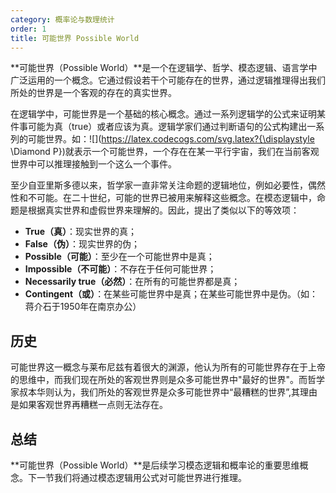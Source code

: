 ```yaml
---
category: 概率论与数理统计
order: 1
title: 可能世界 Possible World
---
```


**可能世界（Possible World）**是一个在逻辑学、哲学、模态逻辑、语言学中广泛运用的一个概念。它通过假设若干个可能存在的世界，通过逻辑推理得出我们所处的世界是一个客观的存在的真实世界。

在逻辑学中，可能世界是一个基础的核心概念。通过一系列逻辑学的公式来证明某件事可能为真（true）或者应该为真。逻辑学家们通过判断语句的公式构建出一系列的可能世界。如：![](https://latex.codecogs.com/svg.latex?{\displaystyle \Diamond P})就表示一个可能世界，一个存在在某一平行宇宙，我们在当前客观世界中可以推理接触到一个这么一个事件。

至少自亚里斯多德以来，哲学家一直非常关注命题的逻辑地位，例如必要性，偶然性和不可能。在二十世纪，可能的世界已被用来解释这些概念。在模态逻辑中，命题是根据真实世界和虚假世界来理解的。因此，提出了类似以下的等效项：

* **True（真）**：现实世界的真；
* **False（伪）**：现实世界的伪；
* **Possible（可能）**：至少在一个可能世界中是真；
* **Impossible（不可能）**：不存在于任何可能世界；
* **Necessarily true（必然）**：在所有的可能世界都是真；
* **Contingent（或）**：在某些可能世界中是真；在某些可能世界中是伪。（如：蒋介石于1950年在南京办公）
  
## 历史

可能世界这一概念与莱布尼兹有着很大的渊源，他认为所有的可能世界存在于上帝的思维中，而我们现在所处的客观世界则是众多可能世界中"最好的世界"。而哲学家叔本华则认为，我们所处的客观世界是众多可能世界中“最糟糕的世界”,其理由是如果客观世界再糟糕一点则无法存在。

## 总结

**可能世界（Possible World）**是后续学习模态逻辑和概率论的重要思维概念。下一节我们将通过模态逻辑用公式对可能世界进行推理。